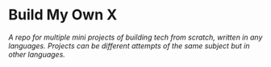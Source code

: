 # Build My Own X

*A repo for multiple mini projects of building tech from scratch, written in any languages. Projects can be different attempts of the same subject but in other languages.*
